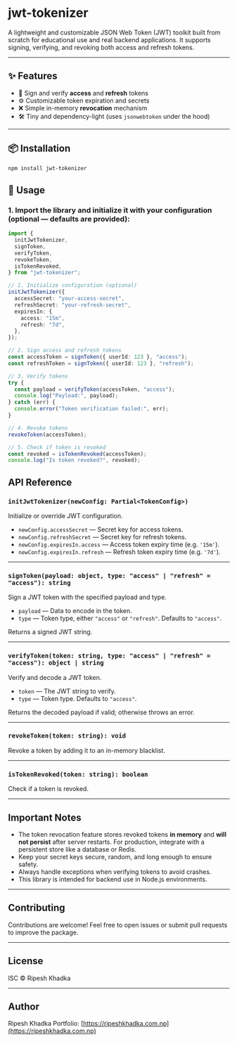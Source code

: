 # jwt-tokenizer

A lightweight and customizable JSON Web Token (JWT) toolkit built from scratch for educational use and real backend applications. It supports signing, verifying, and revoking both access and refresh tokens.

---

## ✨ Features

- 🔐 Sign and verify **access** and **refresh** tokens
- ⚙️ Customizable token expiration and secrets
- ❌ Simple in-memory **revocation** mechanism
- 🛠️ Tiny and dependency-light (uses `jsonwebtoken` under the hood)

---

## 📦 Installation

```bash
npm install jwt-tokenizer
```

## 🚀 Usage

### 1. Import the library and initialize it with your configuration (optional — defaults are provided):

```ts
import {
  initJwtTokenizer,
  signToken,
  verifyToken,
  revokeToken,
  isTokenRevoked,
} from "jwt-tokenizer";

// 1. Initialize configuration (optional)
initJwtTokenizer({
  accessSecret: "your-access-secret",
  refreshSecret: "your-refresh-secret",
  expiresIn: {
    access: "15m",
    refresh: "7d",
  },
});

// 2. Sign access and refresh tokens
const accessToken = signToken({ userId: 123 }, "access");
const refreshToken = signToken({ userId: 123 }, "refresh");

// 3. Verify tokens
try {
  const payload = verifyToken(accessToken, "access");
  console.log("Payload:", payload);
} catch (err) {
  console.error("Token verification failed:", err);
}

// 4. Revoke tokens
revokeToken(accessToken);

// 5. Check if token is revoked
const revoked = isTokenRevoked(accessToken);
console.log("Is token revoked?", revoked);
```

## API Reference

### `initJwtTokenizer(newConfig: Partial<TokenConfig>)`

Initialize or override JWT configuration.

- `newConfig.accessSecret` — Secret key for access tokens.
- `newConfig.refreshSecret` — Secret key for refresh tokens.
- `newConfig.expiresIn.access` — Access token expiry time (e.g. `'15m'`).
- `newConfig.expiresIn.refresh` — Refresh token expiry time (e.g. `'7d'`).

---

### `signToken(payload: object, type: "access" | "refresh" = "access"): string`

Sign a JWT token with the specified payload and type.

- `payload` — Data to encode in the token.
- `type` — Token type, either `"access"` or `"refresh"`. Defaults to `"access"`.

Returns a signed JWT string.

---

### `verifyToken(token: string, type: "access" | "refresh" = "access"): object | string`

Verify and decode a JWT token.

- `token` — The JWT string to verify.
- `type` — Token type. Defaults to `"access"`.

Returns the decoded payload if valid; otherwise throws an error.

---

### `revokeToken(token: string): void`

Revoke a token by adding it to an in-memory blacklist.

---

### `isTokenRevoked(token: string): boolean`

Check if a token is revoked.

---

## Important Notes

- The token revocation feature stores revoked tokens **in memory** and **will not persist** after server restarts. For production, integrate with a persistent store like a database or Redis.
- Keep your secret keys secure, random, and long enough to ensure safety.
- Always handle exceptions when verifying tokens to avoid crashes.
- This library is intended for backend use in Node.js environments.

---

## Contributing

Contributions are welcome! Feel free to open issues or submit pull requests to improve the package.

---

## License

ISC © Ripesh Khadka

---

## Author

Ripesh Khadka
Portfolio: [https://ripeshkhadka.com.np](https://ripeshkhadka.com.np)
